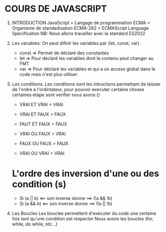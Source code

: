 # COURS DE JAVASCRIPT

1. INTRODUCTION
   JavaScript = Langage de programmation
   ECMA = Organisme de standadisation
   ECMA-262 = ECMAScript Language Specification
   NB: Nous allons travailler avec la standard ES2022

2. Les variables:
   On peut difinir les variables par (let, const, var)

   - const => Permet de déclaré des constantes
   - let => Pour déclaré les variables dont le contenu peut changer au FMT
   - var => Pour déclaré les variables et qui a un access global dans le code mais n'est plus utiliser

3. Les conditions:
   Les conditions sont les intructions permettant de laisser de l'ordre a l'ordintateur, pour pouvoir executer certaine choses certaines etape sont verifier nous avons ()

   - VRAI ET VRAI = VRAI
   - VRAI ET FAUX = FAUX
   - FAUT ET FAUX = FAUX

   - VRAI OU FAUX = VRAI
   - FAUX OU FAUX = FAUX
   - VRAI OU VRAI = VRAI

   # L'ordre des inversion d'une ou des condition (s)

   - Si (a || b) <== son inverse donne ==> (!a && !b)
   - Si (a && b) <== son inverse donne ==> (!a || !b)

4. Les Boucles
   Les boucles permettent d'exécuter du code une certaine fois tant qu'une condition est respecter
   Nous avons les boucles (for, while, do while, etc...)
